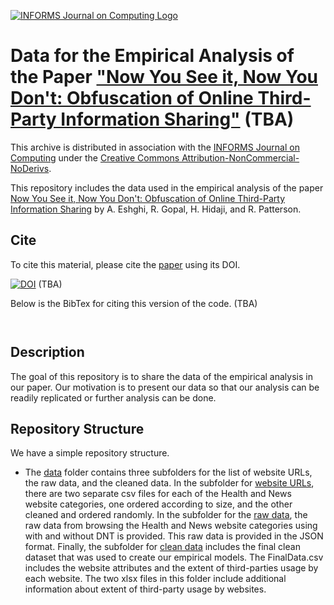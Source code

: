 [![INFORMS Journal on Computing Logo](https://INFORMSJoC.github.io/logos/INFORMS_Journal_on_Computing_Header.jpg)](https://pubsonline.informs.org/journal/ijoc)

# Data for the Empirical Analysis of the Paper ["Now You See it, Now You Don't: Obfuscation of Online Third-Party Information Sharing"](https://doi.org/) (TBA)

This archive is distributed in association with the [INFORMS Journal on Computing](https://pubsonline.informs.org/journal/ijoc) under the [Creative Commons Attribution-NonCommercial-NoDerivs](LICENSE).

This repository includes the data used in the empirical analysis of the paper
[Now You See it, Now You Don't: Obfuscation of Online Third-Party Information Sharing](https://doi.org/) by A. Eshghi, R. Gopal, H. Hidaji, and R. Patterson.


## Cite
To cite this material, please cite the [paper](https://doi.org/) using its DOI.

[![DOI](https://zenodo.org/badge/)](https://zenodo.org/badge/latestdoi/) (TBA)

Below is the BibTex for citing this version of the code. (TBA)

```


```

## Description

The goal of this repository is to share the data of the empirical analysis in our paper. Our motivation is to present our data so that our analysis can be readily replicated or further analysis can be done.

## Repository Structure
We have a simple repository structure.

- The [data](data) folder contains three subfolders for the list of website URLs, the raw data, and the cleaned data. In the subfolder for [website URLs](data/Websites_URLs), there are two separate csv files for each of the Health and News website categories, one ordered according to size, and the other cleaned and ordered randomly. In the subfolder for the [raw data](data/Raw_Data), the raw data from browsing the Health and News website categories using with and without DNT is provided. This raw data is provided in the JSON format. Finally, the subfolder for [clean data](data/Clean_Data) includes the final clean dataset that was used to create our empirical models. The FinalData.csv includes the website attributes and the extent of third-parties usage by each website. The two xlsx files in this folder include additional information about extent of third-party usage by websites.

